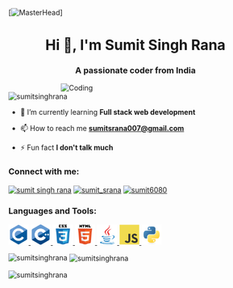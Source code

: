 [![MasterHead](https://imgs.search.brave.com/D0On37_V6oRV0da1XuPb_8CCvs42YgleACUL-dN6fEw/rs:fit:860:0:0/g:ce/aHR0cHM6Ly9tZWRp/YS50ZW5vci5jb20v/TkNSSGhxa1hySllB/QUFBai9wcm9ncmFt/bWVycy1nby1pbnRl/cm5ldC5naWY.gif)]
<h1 align="center">Hi 👋, I'm Sumit Singh Rana</h1>
<h3 align="center">A passionate coder from India</h3>
<img align="right" alt="Coding" width="400" src="https://imgs.search.brave.com/LvXdykz3anX9eLeolAPRBmcL4dvf1VA9mLQkZCv97xA/rs:fit:860:0:0/g:ce/aHR0cHM6Ly9naWZk/Yi5jb20vaW1hZ2Vz/L2hpZ2gvYW5pbWF0/ZWQtY2hvY2stY29k/aW5nLWM3OGY2ZWxq/MzJzZm9pOHEuZ2lm.gif">

<p align="left"> <img src="https://komarev.com/ghpvc/?username=sumitsinghrana&label=Profile%20views&color=0e75b6&style=flat" alt="sumitsinghrana" /> </p>

- 🌱 I’m currently learning **Full stack web development**

- 📫 How to reach me **sumitsrana007@gmail.com**

- ⚡ Fun fact **I don't talk much**

<h3 align="left">Connect with me:</h3>
<p align="left">
<a href="https://linkedin.com/in/sumit singh rana" target="blank"><img align="center" src="https://raw.githubusercontent.com/rahuldkjain/github-profile-readme-generator/master/src/images/icons/Social/linked-in-alt.svg" alt="sumit singh rana" height="30" width="40" /></a>
<a href="https://instagram.com/sumit_srana" target="blank"><img align="center" src="https://raw.githubusercontent.com/rahuldkjain/github-profile-readme-generator/master/src/images/icons/Social/instagram.svg" alt="sumit_srana" height="30" width="40" /></a>
<a href="https://discord.gg/sumit6080" target="blank"><img align="center" src="https://raw.githubusercontent.com/rahuldkjain/github-profile-readme-generator/master/src/images/icons/Social/discord.svg" alt="sumit6080" height="30" width="40" /></a>
</p>

<h3 align="left">Languages and Tools:</h3>
<p align="left"> <a href="https://www.cprogramming.com/" target="_blank" rel="noreferrer"> <img src="https://raw.githubusercontent.com/devicons/devicon/master/icons/c/c-original.svg" alt="c" width="40" height="40"/> </a> <a href="https://www.w3schools.com/cpp/" target="_blank" rel="noreferrer"> <img src="https://raw.githubusercontent.com/devicons/devicon/master/icons/cplusplus/cplusplus-original.svg" alt="cplusplus" width="40" height="40"/> </a> <a href="https://www.w3schools.com/css/" target="_blank" rel="noreferrer"> <img src="https://raw.githubusercontent.com/devicons/devicon/master/icons/css3/css3-original-wordmark.svg" alt="css3" width="40" height="40"/> </a> <a href="https://www.w3.org/html/" target="_blank" rel="noreferrer"> <img src="https://raw.githubusercontent.com/devicons/devicon/master/icons/html5/html5-original-wordmark.svg" alt="html5" width="40" height="40"/> </a> <a href="https://www.java.com" target="_blank" rel="noreferrer"> <img src="https://raw.githubusercontent.com/devicons/devicon/master/icons/java/java-original.svg" alt="java" width="40" height="40"/> </a> <a href="https://developer.mozilla.org/en-US/docs/Web/JavaScript" target="_blank" rel="noreferrer"> <img src="https://raw.githubusercontent.com/devicons/devicon/master/icons/javascript/javascript-original.svg" alt="javascript" width="40" height="40"/> </a> <a href="https://www.python.org" target="_blank" rel="noreferrer"> <img src="https://raw.githubusercontent.com/devicons/devicon/master/icons/python/python-original.svg" alt="python" width="40" height="40"/> </a> </p>

<p><img align="left" src="https://github-readme-stats.vercel.app/api/top-langs?username=sumitsinghrana&show_icons=true&locale=en&layout=compact" alt="sumitsinghrana" /></p>

<p>&nbsp;<img align="center" src="https://github-readme-stats.vercel.app/api?username=sumitsinghrana&show_icons=true&locale=en" alt="sumitsinghrana" /></p>

<p><img align="center" src="https://github-readme-streak-stats.herokuapp.com/?user=sumitsinghrana&" alt="sumitsinghrana" /></p>

